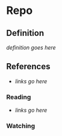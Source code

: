 # Repo

## Definition

_definition goes here_

## References

- _links go here_

### Reading

- _links go here_

### Watching